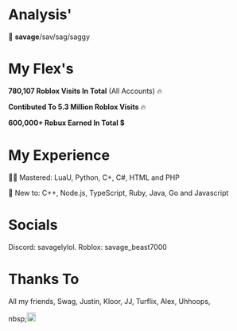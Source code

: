 # Analysis'
👋 **savage**/sav/sag/saggy

# My Flex's
**780,107 Roblox Visits In Total** (All Accounts) 🔥

**Contibuted To 5.3 Million Roblox Visits** 🔥

**600,000+ Robux Earned In Total** 💲

# My Experience 
👨‍🎓 Mastered: LuaU, Python, C+, C#, HTML and PHP

👶 New to: C++, Node.js, TypeScript, Ruby, Java, Go and Javascript

# Socials
Discord: savagelylol.
Roblox: savage_beast7000

# Thanks To
All my friends, Swag, Justin, Kloor, JJ, Turflix, Alex, Uhhoops, 

nbsp;<img src="https://raw.githubusercontent.com/savagebeast7000/savagebeast7000/main/attachment_4.png" width="18px">
